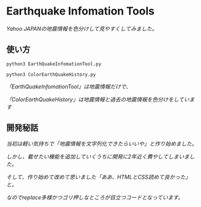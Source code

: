 # Earthquake Infomation Tools
*Yahoo JAPANの地震情報を色分けして見やすくしてみました。*

## 使い方
`python3 EarthQuakeInfomationTool.py`

`python3 ColorEarthQuakeHistory.py`

*「EarthQuakeInfomationTool」は地震情報だけで、*

*「ColorEarthQuakeHistory」は地震情報と過去の地震情報を色分けをしています*

## 開発秘話
*当初は軽い気持ちで「地震情報を文字列化できたらいいや」と作り始めました。*

*しかし、載せたい機能を追加していくうちに開発に2年近く費やしてしまいました。*

*そして、作り始めて改めて思いました「ああ、HTMLとCSS読めて良かった」と。*

*なのでreplace多様かつゴリ押しなところが目立つコードとなっています。*

